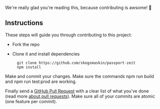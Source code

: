 We're really glad you're reading this, because contributing is awsome! 👏

## Instructions

These steps will guide you through contributing to this project:

- Fork the repo
- Clone it and install dependencies

		git clone https://github.com/skogsmaskin/passport-zeit
		npm install

Make and commit your changes. Make sure the commands npm run build and npm run test:prod are working.

Finally send a [GitHub Pull Request](https://github.com/skogsmaskin/passport-zeit/compare?expand=1) with a clear list of what you've done (read more [about pull requests](https://help.github.com/articles/about-pull-requests/)). Make sure all of your commits are atomic (one feature per commit).
